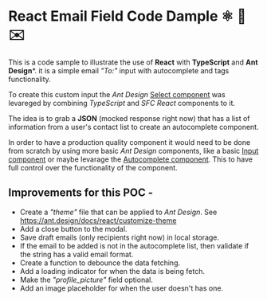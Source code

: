 # React Email Field Code Dample ⚛️ 🐜 ✉️
This is a code sample to illustrate the use of **React** with **TypeScript** and **Ant Design***. it is a simple email *"To:"* input with autocomplete and tags functionality.

To create this custom input the *Ant Design* [Select component](https://ant.design/components/select/) was levareged by combining *TypeScript* and *SFC React* components to it.

The idea is to grab a **JSON** (mocked response right now) that has a list of information from a user's contact list to create an autocomplete component.

In order to have a production quality component it would need to be done from scratch by using more basic *Ant Design* components, like a basic [Input component](https://ant.design/components/input/) or maybe levarage the [Autocomplete component](https://ant.design/components/auto-complete/). This to have full control over the functionality of the component.

## Improvements for this POC -
- Create a *"theme"* file that can be applied to *Ant Design*. See https://ant.design/docs/react/customize-theme
- Add a close button to the modal.
- Save draft emails (only recipients right now) in local storage.
- If the email to be added is not in the autocomplete list, then validate if the string has a valid email format.
- Create a function to debounce the data fetching.
- Add a loading indicator for when the data is being fetch.
- Make the *"profile_picture"* field optional.
- Add an image placeholder for when the user doesn't has one.
